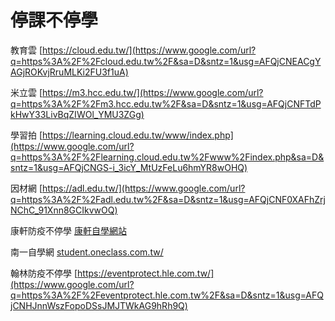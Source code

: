 # 停課不停學

教育雲  [https://cloud.edu.tw/](https://www.google.com/url?q=https%3A%2F%2Fcloud.edu.tw%2F&sa=D&sntz=1&usg=AFQjCNEACgYAGjROKvjRruMLKi2FU3f1uA)

米立雲  [https://m3.hcc.edu.tw/](https://www.google.com/url?q=https%3A%2F%2Fm3.hcc.edu.tw%2F&sa=D&sntz=1&usg=AFQjCNFTdPkHwY33LivBqZIWOl_YMU3ZGg)

學習拍  [https://learning.cloud.edu.tw/www/index.php](https://www.google.com/url?q=https%3A%2F%2Flearning.cloud.edu.tw%2Fwww%2Findex.php&sa=D&sntz=1&usg=AFQjCNGS-i_3icY_MtUzFeLu6hmYR8wOHQ)

因材網  [https://adl.edu.tw/](https://www.google.com/url?q=https%3A%2F%2Fadl.edu.tw%2F&sa=D&sntz=1&usg=AFQjCNF0XAFhZrjNChC_91Xnn8GCIkvwOQ)

康軒防疫不停學  [康軒自學網站](https://www.google.com/url?q=https%3A%2F%2Fknsh-etools.s3-ap-northeast-1.amazonaws.com%2Fweb%2F%E5%BA%B7%E8%BB%92%E9%98%B2%E7%96%AB%E4%B8%8D%E5%81%9C%E5%AD%B8%2F%E8%B7%9F%E8%91%97%E5%BA%B7%E8%BB%92%E4%B8%8D%E5%81%9C%E5%AD%B8%2Findex.html&sa=D&sntz=1&usg=AFQjCNF3TUmgiJ0tVkAzrV2aLHlLjd1Hpw)

南一自學網  [student.oneclass.com.tw/](http://www.google.com/url?q=http%3A%2F%2Fstudent.oneclass.com.tw%2F&sa=D&sntz=1&usg=AFQjCNH7HiR27tamkOvW-jHIWrzuLpjzRQ)

翰林防疫不停學  [https://eventprotect.hle.com.tw/](https://www.google.com/url?q=https%3A%2F%2Feventprotect.hle.com.tw%2F&sa=D&sntz=1&usg=AFQjCNHJnnWszFopoDSsJMJTWkAG9hRh9Q) 